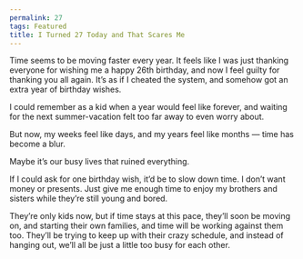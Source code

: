 ```yaml
---
permalink: 27
tags: Featured
title: I Turned 27 Today and That Scares Me
---
```


Time seems to be moving faster every year. It feels like I was just thanking everyone for wishing me a happy 26th birthday, and now I feel guilty for thanking you all again. It’s as if I cheated the system, and somehow got an extra year of birthday wishes.

I could remember as a kid when a year would feel like forever, and waiting for the next summer-vacation felt too far away to even worry about.

But now, my weeks feel like days, and my years feel like months — time has become a blur.

Maybe it’s our busy lives that ruined everything.

If I could ask for one birthday wish, it’d be to slow down time. I don’t want money or presents. Just give me enough time to enjoy my brothers and sisters while they’re still young and bored.

They’re only kids now, but if time stays at this pace, they’ll soon be moving on, and starting their own families, and time will be working against them too. They’ll be trying to keep up with their crazy schedule, and instead of hanging out, we’ll all be just a little too busy for each other.
